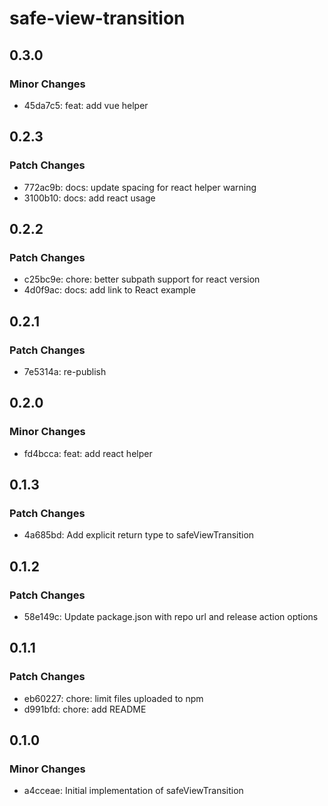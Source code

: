 # safe-view-transition

## 0.3.0

### Minor Changes

- 45da7c5: feat: add vue helper

## 0.2.3

### Patch Changes

- 772ac9b: docs: update spacing for react helper warning
- 3100b10: docs: add react usage

## 0.2.2

### Patch Changes

- c25bc9e: chore: better subpath support for react version
- 4d0f9ac: docs: add link to React example

## 0.2.1

### Patch Changes

- 7e5314a: re-publish

## 0.2.0

### Minor Changes

- fd4bcca: feat: add react helper

## 0.1.3

### Patch Changes

- 4a685bd: Add explicit return type to safeViewTransition

## 0.1.2

### Patch Changes

- 58e149c: Update package.json with repo url and release action options

## 0.1.1

### Patch Changes

- eb60227: chore: limit files uploaded to npm
- d991bfd: chore: add README

## 0.1.0

### Minor Changes

- a4cceae: Initial implementation of safeViewTransition
